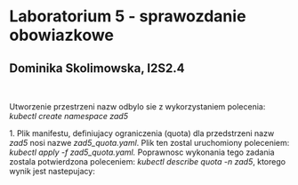 <h1>Laboratorium 5 - sprawozdanie obowiazkowe</h1>
<h2>Dominika Skolimowska, I2S2.4</h2>
<br />
<p>
  Utworzenie przestrzeni nazw odbylo sie z wykorzystaniem polecenia:
  <i>kubectl create namespace zad5</i> 
</p>
<p>
  1. Plik manifestu, definiujacy ograniczenia (quota) dla przedstrzeni nazw <i>zad5</i> nosi nazwe <i>zad5_quota.yaml</i>. Plik ten zostal uruchomiony poleceniem: <i>kubectl apply -f zad5_quota.yaml. </i>Poprawnosc wykonania tego zadania zostala potwierdzona poleceniem: <i>kubectl describe quota -n zad5</i>, ktorego wynik jest nastepujacy:
<br />
  <image src=""></image>
</p> 
